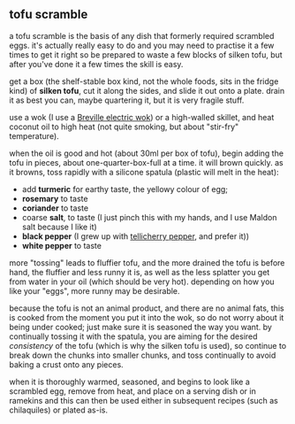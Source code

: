 tofu scramble
---
a tofu scramble is the basis of any dish that formerly required scrambled eggs. it's actually really easy to do and you may need to practise it a few times to get it right so be prepared to waste a few blocks of silken tofu, but after you've done it a few times the skill is easy.

get a box (the shelf-stable box kind, not the whole foods, sits in the fridge kind) of **silken tofu**, cut it along the sides, and slide it out onto a plate. drain it as best you can, maybe quartering it, but it is very fragile stuff.

use a wok (I use a [Breville electric wok](https://smile.amazon.com/Brevile-BREBEW800XL-Breville-Hot-Wok/dp/B00BTZIPH0/)) or a high-walled skillet, and heat coconut oil to high heat (not quite smoking, but about "stir-fry" temperature).

when the oil is good and hot (about 30ml per box of tofu), begin adding the tofu in pieces, about one-quarter-box-full at a time. it will brown quickly. as it browns, toss rapidly with a silicone spatula (plastic will melt in the heat):

- add **turmeric** for earthy taste, the yellowy colour of egg;
- **rosemary** to taste
- **coriander** to taste
- coarse **salt**, to taste (I just pinch this with my hands, and I use Maldon salt because I like it)
- **black pepper** (I grew up with [tellicherry pepper](http://www.seriouseats.com/2012/07/taste-test-black-pepper-what-are-differences-in-varieties.html), and prefer it))
- **white pepper** to taste

more "tossing" leads to fluffier tofu, and the more drained the tofu is before hand, the fluffier and less runny it is, as well as the less splatter you get from water in your oil (which should be very hot). depending on how you like your "eggs", more runny may be desirable.

because the tofu is not an animal product, and there are no animal fats, this is cooked from the moment you put it into the wok, so do not worry about it being under cooked; just make sure it is seasoned the way you want. by continually tossing it with the spatula, you are aiming for the desired *consistency* of the tofu (which is why the silken tofu is used), so continue to break down the chunks into smaller chunks, and toss continually to avoid baking a crust onto any pieces.

when it is thoroughly warmed, seasoned, and begins to look like a scrambled egg, remove from heat, and place on a serving dish or in ramekins and this can then be used either in subsequent recipes (such as chilaquiles) or plated as-is.
